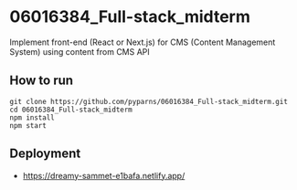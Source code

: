 # 06016384_Full-stack_midterm
Implement front-end (React or Next.js) for CMS (Content Management System) using content from CMS API

## How to run
```
git clone https://github.com/pyparns/06016384_Full-stack_midterm.git
cd 06016384_Full-stack_midterm
npm install
npm start
```

## Deployment
- https://dreamy-sammet-e1bafa.netlify.app/

